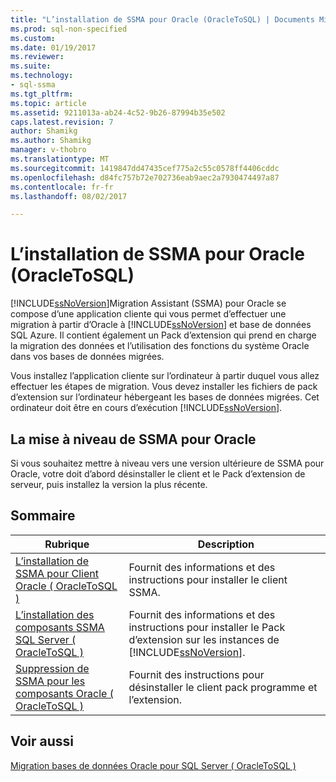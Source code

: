 ```yaml
---
title: "L’installation de SSMA pour Oracle (OracleToSQL) | Documents Microsoft"
ms.prod: sql-non-specified
ms.custom: 
ms.date: 01/19/2017
ms.reviewer: 
ms.suite: 
ms.technology:
- sql-ssma
ms.tgt_pltfrm: 
ms.topic: article
ms.assetid: 9211013a-ab24-4c52-9b26-87994b35e502
caps.latest.revision: 7
author: Shamikg
ms.author: Shamikg
manager: v-thobro
ms.translationtype: MT
ms.sourcegitcommit: 1419847dd47435cef775a2c55c0578ff4406cddc
ms.openlocfilehash: d84fc757b72e702736eab9aec2a7930474497a87
ms.contentlocale: fr-fr
ms.lasthandoff: 08/02/2017

---
```

# <a name="installing-ssma--for-oracle-oracletosql"></a>L’installation de SSMA pour Oracle (OracleToSQL)
[!INCLUDE[ssNoVersion](../../includes/ssnoversion_md.md)]Migration Assistant (SSMA) pour Oracle se compose d’une application cliente qui vous permet d’effectuer une migration à partir d’Oracle à [!INCLUDE[ssNoVersion](../../includes/ssnoversion_md.md)] et base de données SQL Azure. Il contient également un Pack d’extension qui prend en charge la migration des données et l’utilisation des fonctions du système Oracle dans vos bases de données migrées.  
  
Vous installez l’application cliente sur l’ordinateur à partir duquel vous allez effectuer les étapes de migration. Vous devez installer les fichiers de pack d’extension sur l’ordinateur hébergeant les bases de données migrées. Cet ordinateur doit être en cours d’exécution [!INCLUDE[ssNoVersion](../../includes/ssnoversion_md.md)].  
  
## <a name="upgrading-ssma-for-oracle"></a>La mise à niveau de SSMA pour Oracle  
Si vous souhaitez mettre à niveau vers une version ultérieure de SSMA pour Oracle, votre doit d’abord désinstaller le client et le Pack d’extension de serveur, puis installez la version la plus récente.  
  
## <a name="contents"></a>Sommaire  
  
|Rubrique| Description|  
|---------|---------------|  
|[L’installation de SSMA pour Client Oracle &#40; OracleToSQL &#41;](../../ssma/oracle/installing-ssma-for-oracle-client-oracletosql.md)|Fournit des informations et des instructions pour installer le client SSMA.|  
|[L’installation des composants SSMA SQL Server &#40; OracleToSQL &#41;](../../ssma/oracle/installing-ssma-components-on-sql-server-oracletosql.md)|Fournit des informations et des instructions pour installer le Pack d’extension sur les instances de [!INCLUDE[ssNoVersion](../../includes/ssnoversion_md.md)].|  
|[Suppression de SSMA pour les composants Oracle &#40; OracleToSQL &#41;](../../ssma/oracle/removing-ssma-for-oracle-components-oracletosql.md)|Fournit des instructions pour désinstaller le client pack programme et l’extension.|  
  
## <a name="see-also"></a>Voir aussi  
[Migration bases de données Oracle pour SQL Server &#40; OracleToSQL &#41;](../../ssma/oracle/migrating-oracle-databases-to-sql-server-oracletosql.md)  
  

